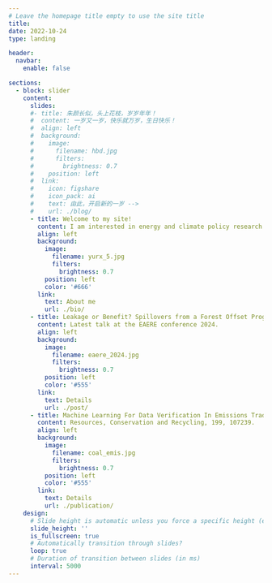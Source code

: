 ```yaml
---
# Leave the homepage title empty to use the site title
title:
date: 2022-10-24
type: landing

header:
  navbar:
    enable: false

sections:
  - block: slider
    content:
      slides:
      #- title: 朱颜长似，头上花枝，岁岁年年！
      #  content: 一岁又一岁，快乐就万岁，生日快乐！
      #  align: left
      #  background:
      #    image:
      #      filename: hbd.jpg
      #      filters:
      #        brightness: 0.7
      #    position: left
      #  link:
      #    icon: figshare
      #    icon_pack: ai
      #    text: 由此，开启新的一岁 -->
      #    url: ./blog/
      - title: Welcome to my site!
        content: I am interested in energy and climate policy research.
        align: left
        background:
          image:
            filename: yurx_5.jpg
            filters:
              brightness: 0.7
          position: left
          color: '#666'
        link:
          text: About me
          url: ./bio/
      - title: Leakage or Benefit? Spillovers from a Forest Offset Program in China
        content: Latest talk at the EAERE conference 2024.
        align: left
        background:
          image:
            filename: eaere_2024.jpg
            filters:
              brightness: 0.7
          position: left
          color: '#555'
        link:
          text: Details
          url: ./post/
      - title: Machine Learning For Data Verification In Emissions Trading System
        content: Resources, Conservation and Recycling, 199, 107239.
        align: left
        background:
          image:
            filename: coal_emis.jpg
            filters:
              brightness: 0.7
          position: left
          color: '#555'
        link:
          text: Details
          url: ./publication/
    design:
      # Slide height is automatic unless you force a specific height (e.g. '400px')
      slide_height: ''
      is_fullscreen: true
      # Automatically transition through slides?
      loop: true
      # Duration of transition between slides (in ms)
      interval: 5000
---
```

